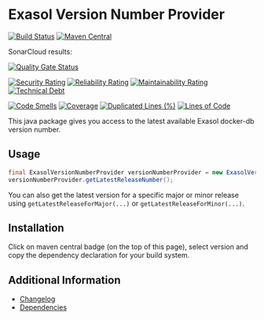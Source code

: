 # Exasol Version Number Provider

[![Build Status](https://api.travis-ci.com/exasol/exasol-version-number-provider.svg?branch=master)](https://travis-ci.org/exasol/exasol-version-number-provider)
[![Maven Central](https://img.shields.io/maven-central/v/com.exasol/exasol-version-number-provider)](https://search.maven.org/artifact/com.exasol/exasol-version-number-provider)

SonarCloud results:

[![Quality Gate Status](https://sonarcloud.io/api/project_badges/measure?project=com.exasol%3Aexasol-version-number-provider&metric=alert_status)](https://sonarcloud.io/dashboard?id=com.exasol%3Aexasol-version-number-provider)

[![Security Rating](https://sonarcloud.io/api/project_badges/measure?project=com.exasol%3Aexasol-version-number-provider&metric=security_rating)](https://sonarcloud.io/dashboard?id=com.exasol%3Aexasol-version-number-provider)
[![Reliability Rating](https://sonarcloud.io/api/project_badges/measure?project=com.exasol%3Aexasol-version-number-provider&metric=reliability_rating)](https://sonarcloud.io/dashboard?id=com.exasol%3Aexasol-version-number-provider)
[![Maintainability Rating](https://sonarcloud.io/api/project_badges/measure?project=com.exasol%3Aexasol-version-number-provider&metric=sqale_rating)](https://sonarcloud.io/dashboard?id=com.exasol%3Aexasol-version-number-provider)
[![Technical Debt](https://sonarcloud.io/api/project_badges/measure?project=com.exasol%3Aexasol-version-number-provider&metric=sqale_index)](https://sonarcloud.io/dashboard?id=com.exasol%3Aexasol-version-number-provider)

[![Code Smells](https://sonarcloud.io/api/project_badges/measure?project=com.exasol%3Aexasol-version-number-provider&metric=code_smells)](https://sonarcloud.io/dashboard?id=com.exasol%3Aexasol-version-number-provider)
[![Coverage](https://sonarcloud.io/api/project_badges/measure?project=com.exasol%3Aexasol-version-number-provider&metric=coverage)](https://sonarcloud.io/dashboard?id=com.exasol%3Aexasol-version-number-provider)
[![Duplicated Lines (%)](https://sonarcloud.io/api/project_badges/measure?project=com.exasol%3Aexasol-version-number-provider&metric=duplicated_lines_density)](https://sonarcloud.io/dashboard?id=com.exasol%3Aexasol-version-number-provider)
[![Lines of Code](https://sonarcloud.io/api/project_badges/measure?project=com.exasol%3Aexasol-version-number-provider&metric=ncloc)](https://sonarcloud.io/dashboard?id=com.exasol%3Aexasol-version-number-provider)

This java package gives you access to the latest available Exasol docker-db version number.

## Usage

```java
final ExasolVersionNumberProvider versionNumberProvider = new ExasolVersionNumberProviderFactory().getExasolVersionNumberProvider();
versionNumberProvider.getLatestReleaseNumber();
```

You can also get the latest version for a specific major or minor release using `getLatestReleaseForMajor(...)` or `getLatestReleaseForMinor(...)`. 

## Installation

Click on maven central badge (on the top of this page), select version and copy the dependency declaration for your build system.

 ## Additional Information
 
* [Changelog](doc/changes/changelog.md)
* [Dependencies](NOTICE)